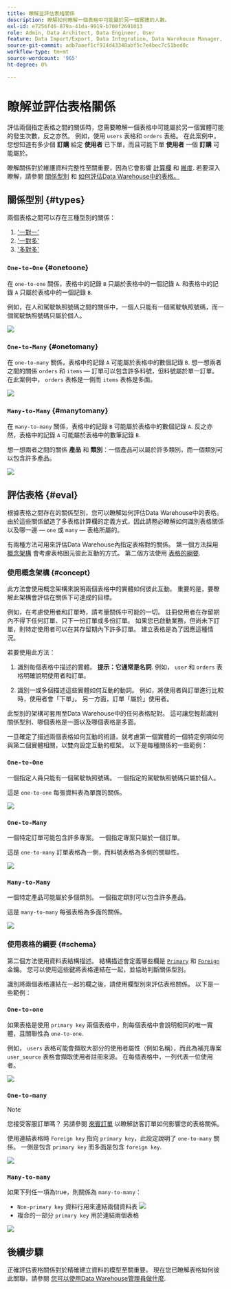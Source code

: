 ```yaml
---
title: 瞭解並評估表格關係
description: 瞭解如何瞭解一個表格中可能屬於另一個實體的人數。
exl-id: e7256f46-879a-41da-9919-b700f2691013
role: Admin, Data Architect, Data Engineer, User
feature: Data Import/Export, Data Integration, Data Warehouse Manager, Commerce Tables
source-git-commit: adb7aaef1cf914d43348abf5c7e4bec7c51bed0c
workflow-type: tm+mt
source-wordcount: '965'
ht-degree: 0%

---
```


# 瞭解並評估表格關係

評估兩個指定表格之間的關係時，您需要瞭解一個表格中可能屬於另一個實體可能的發生次數，反之亦然。 例如，使用 `users` 表格和 `orders` 表格。 在此案例中，您想知道有多少個 **訂購** 給定 **使用者** 已下單，而且可能下單 **使用者** 一個 **訂購** 可能屬於。

瞭解關係對於維護資料完整性至關重要，因為它會影響 [計算欄](../data-warehouse-mgr/creating-calculated-columns.md) 和 [維度](../data-warehouse-mgr/manage-data-dimensions-metrics.md). 若要深入瞭解，請參閱 [關係型別](#types) 和 [如何評估Data Warehouse中的表格。](#eval)

## 關係型別 {#types}

兩個表格之間可以存在三種型別的關係：

1. [&#39;一對一&#39;](#onetoone)
1. [&#39;一對多&#39;](#onetomany)
1. [&#39;多對多&#39;](#manytomany)

### `One-to-One` {#onetoone}

在 `one-to-one` 關係，表格中的記錄 `B` 只屬於表格中的一個記錄 `A`. 和表格中的記錄 `A` 只屬於表格中的一個記錄 `B`.

例如，在人和駕駛執照號碼之間的關係中，一個人只能有一個駕駛執照號碼，而一個駕駛執照號碼只屬於個人。

![](../../assets/one-to-one.png)

### `One-to-Many` {#onetomany}

在 `one-to-many` 關係，表格中的記錄 `A` 可能屬於表格中的數個記錄 `B`. 想一想兩者之間的關係 `orders` 和 `items`  — 訂單可以包含許多料號，但料號屬於單一訂單。 在此案例中， `orders` 表格是一側而 `items` 表格是多面。

![](../../assets/one-to-many_001.png)

### `Many-to-Many` {#manytomany}

在 `many-to-many` 關係，表格中的記錄 `B` 可能屬於表格中的數個記錄 `A`. 反之亦然，表格中的記錄 `A` 可能屬於表格中的數筆記錄 `B`.

想一想兩者之間的關係 **產品** 和 **類別**：一個產品可以屬於許多類別，而一個類別可以包含許多產品。

![](../../assets/many-to-many.png)

## 評估表格 {#eval}

根據表格之間存在的關係型別，您可以瞭解如何評估Data Warehouse中的表格。 由於這些關係塑造了多表格計算欄的定義方式，因此請務必瞭解如何識別表格關係以及哪一邊 —  `one` 或 `many`  — 表格所屬的。

有兩種方法可用來評估Data Warehouse內指定表格對的關係。 第一個方法採用 [概念架構](#concept) 會考慮表格圖元彼此互動的方式。 第二個方法使用 [表格的綱要](#schema).

### 使用概念架構 {#concept}

此方法會使用概念架構來說明兩個表格中的實體如何彼此互動。 重要的是，要瞭解此架構會評估在關係下可達成的目標。

例如，在考慮使用者和訂單時，請考量關係中可能的一切。 註冊使用者在存留期內不得下任何訂單、只下一份訂單或多份訂單。 如果您已啟動業務，但尚未下訂單，則特定使用者可以在其存留期內下許多訂單。 建立表格是為了因應這種情況。

若要使用此方法：

1. 識別每個表格中描述的實體。 **提示：它通常是名詞**. 例如， `user` 和 `orders` 表格明確說明使用者和訂單。

1. 識別一或多個描述這些實體如何互動的動詞。 例如，將使用者與訂單進行比較時，使用者會「下單」。 另一方面，訂單「屬於」使用者。

此型別的架構可套用至Data Warehouse中的任何表格配對。 這可讓您輕鬆識別關係型別、哪個表格是一面以及哪個表格是多面。

一旦確定了描述兩個表格如何互動的術語，就考慮第一個實體的一個特定例項如何與第二個實體相關，以雙向設定互動的框架。 以下是每種關係的一些範例：

### `One-to-One`

一個指定人員只能有一個駕駛執照號碼。 一個指定的駕駛執照號碼只屬於個人。

這是 `one-to-one` 每張資料表為單面的關係。

![](../../assets/one-to-one3.png)

### `One-to-Many`

一個特定訂單可能包含許多專案。 一個指定專案只屬於一個訂單。

這是 `one-to-many` 訂單表格為一側，而料號表格為多側的關聯性。

![](../../assets/one-to-many3.png)

### `Many-to-Many`

一個特定產品可能屬於多個類別。 一個指定類別可以包含許多產品。

這是 `many-to-many` 每張表格為多面的關係。

![](../../assets/many-to-many3.png)

### 使用表格的綱要 {#schema}

第二個方法使用資料表結構描述。 結構描述會定義哪些欄是 [`Primary`](https://en.wikipedia.org/wiki/Unique_key) 和 [`Foreign`](https://en.wikipedia.org/wiki/Foreign_key) 金鑰。 您可以使用這些鍵將表格連結在一起，並協助判斷關係型別。

識別將兩個表格連結在一起的欄之後，請使用欄型別來評估表格關係。 以下是一些範例：

### `One-to-one`

如果表格是使用 `primary key` 兩個表格中，則每個表格中會說明相同的唯一實體，且關聯性為 `one-to-one`.

例如， `users` 表格可能會擷取大部分的使用者屬性（例如名稱），而此為補充專案 `user_source` 表格會擷取使用者註冊來源。 在每個表格中，一列代表一位使用者。

![](../../assets/one-to-one1.png)

### `One-to-many`

>[!NOTE]
>
>您接受客服訂單嗎？ 另請參閱 [來賓訂單](../data-warehouse-mgr/guest-orders.md) 以瞭解訪客訂單如何影響您的表格關係。

使用連結表格時 `Foreign key` 指向 `primary key`，此設定說明了 `one-to-many` 關係。 一側是包含 `primary key` 而多面是包含 `foreign key`.

![](../../assets/one-to-many1.png)

### `Many-to-many`

如果下列任一項為true，則關係為 `many-to-many`：

* `Non-primary key` 資料行用來連結兩個資料表
  ![](../../assets/many-to-many1.png)
* 複合的一部分 `primary key` 用於連結兩個表格

![](../../assets/many-to-mnay2.png)

## 後續步驟

正確評估表格關係對於精確建立資料的模型至關重要。 現在您已瞭解表格如何彼此關聯，請參閱 [您可以使用Data Warehouse管理員做什麼](../data-warehouse-mgr/tour-dwm.md).
